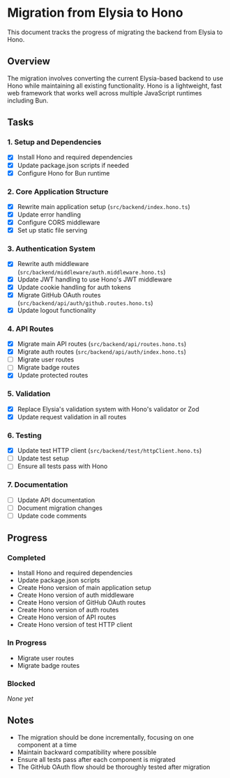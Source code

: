 # Migration from Elysia to Hono

This document tracks the progress of migrating the backend from Elysia to Hono.

## Overview

The migration involves converting the current Elysia-based backend to use Hono while maintaining all existing functionality. Hono is a lightweight, fast web framework that works well across multiple JavaScript runtimes including Bun.

## Tasks

### 1. Setup and Dependencies

- [x] Install Hono and required dependencies
- [x] Update package.json scripts if needed
- [x] Configure Hono for Bun runtime

### 2. Core Application Structure

- [x] Rewrite main application setup (`src/backend/index.hono.ts`)
- [x] Update error handling
- [x] Configure CORS middleware
- [x] Set up static file serving

### 3. Authentication System

- [x] Rewrite auth middleware (`src/backend/middleware/auth.middleware.hono.ts`)
- [x] Update JWT handling to use Hono's JWT middleware
- [x] Update cookie handling for auth tokens
- [x] Migrate GitHub OAuth routes (`src/backend/api/auth/github.routes.hono.ts`)
- [x] Update logout functionality

### 4. API Routes

- [x] Migrate main API routes (`src/backend/api/routes.hono.ts`)
- [x] Migrate auth routes (`src/backend/api/auth/index.hono.ts`)
- [ ] Migrate user routes
- [ ] Migrate badge routes
- [x] Update protected routes

### 5. Validation

- [x] Replace Elysia's validation system with Hono's validator or Zod
- [x] Update request validation in all routes

### 6. Testing

- [x] Update test HTTP client (`src/backend/test/httpClient.hono.ts`)
- [ ] Update test setup
- [ ] Ensure all tests pass with Hono

### 7. Documentation

- [ ] Update API documentation
- [ ] Document migration changes
- [ ] Update code comments

## Progress

### Completed

- Install Hono and required dependencies
- Update package.json scripts
- Create Hono version of main application setup
- Create Hono version of auth middleware
- Create Hono version of GitHub OAuth routes
- Create Hono version of auth routes
- Create Hono version of API routes
- Create Hono version of test HTTP client

### In Progress

- Migrate user routes
- Migrate badge routes

### Blocked

_None yet_

## Notes

- The migration should be done incrementally, focusing on one component at a time
- Maintain backward compatibility where possible
- Ensure all tests pass after each component is migrated
- The GitHub OAuth flow should be thoroughly tested after migration
